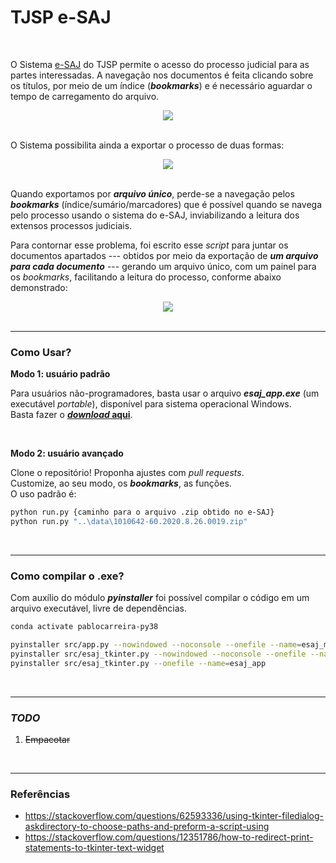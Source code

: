 # TJSP e-SAJ

<br>

O Sistema [e-SAJ](https://esaj.tjsp.jus.br/esaj/portal.do?servico=190090) do TJSP permite o acesso do processo judicial para as partes interessadas. A navegação nos documentos é feita clicando sobre os títulos, por meio de um índice (***bookmarks***) e é necessário aguardar o tempo de carregamento do arquivo.
<center><img src="https://i.imgur.com/FMBKHLg.png"></center>

<br>

O Sistema possibilita ainda a exportar o processo de duas formas:
<center><img src="https://i.imgur.com/dboJbpC.png"></center>

<br>

Quando exportamos por ***arquivo único***, perde-se a navegação pelos ***bookmarks*** (índice/sumário/marcadores) que é possível quando se navega pelo processo usando o sistema do e-SAJ, inviabilizando a leitura dos extensos processos judiciais.

Para contornar esse problema, foi escrito esse *script* para juntar os documentos apartados --- obtidos por meio da exportação de  ***um arquivo para cada documento*** --- gerando um arquivo único, com um painel para os *bookmarks*, facilitando a leitura do processo, conforme abaixo demonstrado:
<center><img src="https://i.imgur.com/9Yz6jdO.png"></center>

<br>

-----

### Como Usar?

**Modo 1: usuário padrão**

Para usuários não-programadores, basta usar o arquivo ***esaj_app.exe*** (um executável *portable*), disponível para sistema operacional Windows.
<br>Basta fazer o [***download* aqui**](https://github.com/gaemapiracicaba/sp_tjsp_esaj/releases/download/app/esaj_app.exe).

<br>

**Modo 2: usuário avançado**

Clone o repositório! Proponha ajustes com *pull requests*.
<br>Customize, ao seu modo, os ***bookmarks***, as funções.
<br>O uso padrão é:
```bash
python run.py {caminho para o arquivo .zip obtido no e-SAJ}
python run.py "..\data\1010642-60.2020.8.26.0019.zip"
```

<br>

-----

### Como compilar o .exe?

Com auxílio do módulo ***pyinstaller*** foi possível compilar o código em um arquivo executável, livre de dependências.

```bash
conda activate pablocarreira-py38

pyinstaller src/app.py --nowindowed --noconsole --onefile --name=esaj_merge_docs
pyinstaller src/esaj_tkinter.py --nowindowed --noconsole --onefile --name=esaj_app
pyinstaller src/esaj_tkinter.py --onefile --name=esaj_app
```

<br>

-----

### *TODO*

1. <strike>Empacotar</strike>

<br>

-----

### Referências
 
- https://stackoverflow.com/questions/62593336/using-tkinter-filedialog-askdirectory-to-choose-paths-and-preform-a-script-using
- https://stackoverflow.com/questions/12351786/how-to-redirect-print-statements-to-tkinter-text-widget


